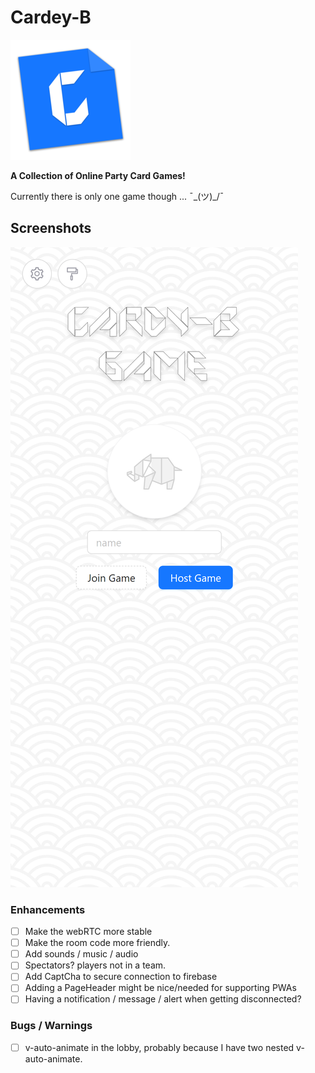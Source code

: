 # Cardey-B

![Logo](./public/pwa-192x192.png)

**A Collection of Online Party Card Games!**

Currently there is only one game though ... ¯\_(ツ)\_/¯

## Screenshots

![mobile_screenshot_1](./public/mobile_screenshot_1.png)

### Enhancements

-   [ ] Make the webRTC more stable
-   [ ] Make the room code more friendly.
-   [ ] Add sounds / music / audio
-   [ ] Spectators? players not in a team.
-   [ ] Add CaptCha to secure connection to firebase
-   [ ] Adding a PageHeader might be nice/needed for supporting PWAs
-   [ ] Having a notification / message / alert when getting disconnected?

### Bugs / Warnings

-   [ ] v-auto-animate in the lobby, probably because I have two nested v-auto-animate.
